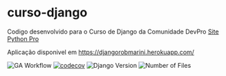 # curso-django
Codigo desenvolvido para o Curso de Django da Comunidade DevPro [Site Python Pro](https://plataforma.dev.pro.br/)

Aplicação disponivel em https://djangorobmarini.herokuapp.com/

![GA Workflow](https://github.com/robbienroll/curso-django/actions/workflows/curso_django_ci.yml/badge.svg)
[![codecov](https://codecov.io/gh/robbienroll/curso-django/branch/main/graph/badge.svg?token=f6b14a7a-e286-41c6-baa8-93597e51eaa2)](https://codecov.io/gh/robbienroll/curso-django)
![Django Version](https://img.shields.io/github/pipenv/locked/dependency-version/robbienroll/curso-django/django?color=brightgreen&style=plastic)
![Number of Files](https://img.shields.io/github/directory-file-count/robbienroll/curso-django?color=brightgreen&label=number%20of%20files&style=plastic)
